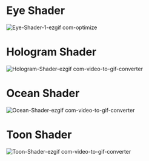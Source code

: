 # Eye Shader
![Eye-Shader-1-ezgif com-optimize](https://github.com/user-attachments/assets/e10d099c-0afe-4768-a377-003bb828cc43)

# Hologram Shader
![Hologram-Shader-ezgif com-video-to-gif-converter](https://github.com/user-attachments/assets/b5edf006-d999-4d6b-bf77-8f8300ce3e70)

# Ocean Shader
![Ocean-Shader-ezgif com-video-to-gif-converter](https://github.com/user-attachments/assets/3b691f4c-9840-4e83-87d1-c6513b82ca0c)

# Toon Shader
![Toon-Shader-ezgif com-video-to-gif-converter](https://github.com/user-attachments/assets/cfd3968f-7845-4274-b7ce-a5855d5fe83e)
